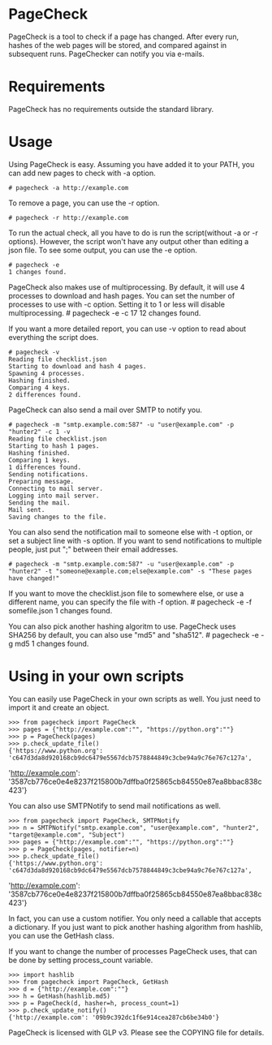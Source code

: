 # PageCheck
PageCheck is a tool to check if a page has changed. After every run, hashes of the web pages will be stored, and compared against in subsequent runs. PageChecker can notify you via e-mails.

# Requirements
PageCheck has no requirements outside the standard library.

# Usage
Using PageCheck is easy. Assuming you have added it to your PATH, you can add new pages to check with -a option.

    # pagecheck -a http://example.com

To remove a page, you can use the -r option.

    # pagecheck -r http://example.com

To run the actual check, all you have to do is run the script(without -a or -r options). However, the script won't have any output other than editing a json file. To see some output, you can use the -e option.

    # pagecheck -e
    1 changes found.

PageCheck also makes use of multiprocessing. By default, it will use 4 processes to download and hash pages. You can set the number of processes to use with -c option. Setting it to 1 or less will disable multiprocessing.
    # pagecheck -e -c 17
    12 changes found.

If you want a more detailed report, you can use -v option to read about everything the script does.

    # pagecheck -v
    Reading file checklist.json
    Starting to download and hash 4 pages.
    Spawning 4 processes.
    Hashing finished.
    Comparing 4 keys.
    2 differences found.

PageCheck can also send a mail over SMTP to notify you.

    # pagecheck -m "smtp.example.com:587" -u "user@example.com" -p "hunter2" -c 1 -v
    Reading file checklist.json
    Starting to hash 1 pages.
    Hashing finished.
    Comparing 1 keys.
    1 differences found.
    Sending notifications.
    Preparing message.
    Connecting to mail server.
    Logging into mail server.
    Sending the mail.
    Mail sent.
    Saving changes to the file.

You can also send the notification mail to someone else with -t option, or set a subject line with -s option.
If you want to send notifications to multiple people, just put ";" between their email addresses.

    # pagecheck -m "smtp.example.com:587" -u "user@example.com" -p "hunter2" -t "someone@example.com;else@example.com" -s "These pages have changed!"

If you want to move the checklist.json file to somewhere else, or use a different name, you can specify the file with -f option.
    # pagecheck -e -f somefile.json
    1 changes found.

You can also pick another hashing algoritm to use. PageCheck uses SHA256 by default, you can also use "md5" and "sha512".
    # pagecheck -e -g md5
    1 changes found.

# Using in your own scripts

You can easily use PageCheck in your own scripts as well. You just need to import it and create an object.

    >>> from pagecheck import PageCheck
    >>> pages = {"http://example.com":"", "https://python.org":""}
    >>> p = PageCheck(pages)
    >>> p.check_update_file()
    {'https://www.python.org': 'c647d3da8d920168cb9dc6479e5567dcb7578844849c3cbe94a9c76e767c127a',
 'http://example.com': '3587cb776ce0e4e8237f215800b7dffba0f25865cb84550e87ea8bbac838c423'}

You can also use SMTPNotify to send mail notifications as well.

    >>> from pagecheck import PageCheck, SMTPNotify
    >>> n = SMTPNotify("smtp.example.com", "user@example.com", "hunter2", "target@example.com", "Subject")
    >>> pages = {"http://example.com":"", "https://python.org":""}
    >>> p = PageCheck(pages, notifier=n)
    >>> p.check_update_file()
    {'https://www.python.org': 'c647d3da8d920168cb9dc6479e5567dcb7578844849c3cbe94a9c76e767c127a',
 'http://example.com': '3587cb776ce0e4e8237f215800b7dffba0f25865cb84550e87ea8bbac838c423'}

In fact, you can use a custom notifier. You only need a callable that accepts a dictionary. If you just want to pick another hashing algorithm from hashlib, you can use the GetHash class.

If you want to change the number of processes PageCheck uses, that can be done by setting process_count variable.

    >>> import hashlib
    >>> from pagecheck import PageCheck, GetHash
    >>> d = {"http://example.com":""}
    >>> h = GetHash(hashlib.md5)
    >>> p = PageCheck(d, hasher=h, process_count=1)
    >>> p.check_update_notify()
    {'http://example.com': '09b9c392dc1f6e914cea287cb6be34b0'}

PageCheck is licensed with GLP v3. Please see the COPYING file for details.
